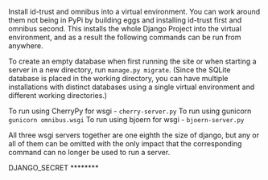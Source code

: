 Install id-trust and omnibus into a virtual environment. You can work
around them not being in PyPi by building eggs and installing id-trust
first and omnibus second. This installs the whole Django Project into
the virtual environment, and as a result the following commands can be
run from anywhere.

To create an empty database when first running the site or when
starting a server in a new directory, run `manage.py migrate`. (Since
the SQLite database is placed in the working directory, you can have
multiple installations with distinct databases using a single virtual
environment and different working directories.)

To run using CherryPy for wsgi - `cherry-server.py`
To run using gunicorn `gunicorn omnibus.wsgi`
To run using bjoern for wsgi - `bjoern-server.py`

All three wsgi servers together are one eighth the size of django, but
any or all of them can be omitted with the only impact that the
corresponding command can no longer be used to run a server.

DJANGO\_SECRET ********
